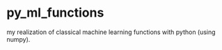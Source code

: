 py_ml_functions
===============

my realization of classical machine learning functions with python (using numpy).
